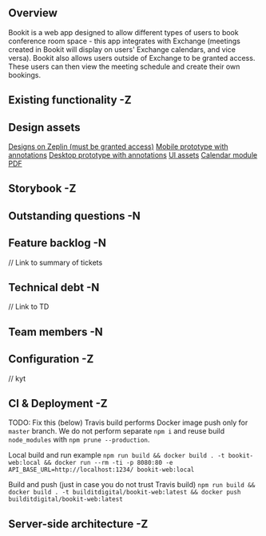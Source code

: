
## Overview
Bookit is a web app designed to allow different types of users to book conference room space - this app
integrates with Exchange (meetings created in Bookit will display on users' Exchange calendars, and vice versa).
Bookit also allows users outside of Exchange to be granted access. These users can then view the meeting schedule
and create their own bookings.

## Existing functionality -Z

## Design assets
[Designs on Zeplin (must be granted access)](https://app.zeplin.io/project/58d4072283526a2ba8174a28)
[Mobile prototype with annotations](https://invis.io/R4B44OSUC)
[Desktop prototype with annotations](https://invis.io/G7B44PKKY)
[UI assets](https://www.dropbox.com/sh/xqfl0pses67us7s/AABqy11BWMXyKA9EYmwhQei3a?dl=0)
[Calendar module PDF](/docs/CalendarModule.pdf)

## Storybook -Z

## Outstanding questions -N

## Feature backlog -N
// Link to summary of tickets

## Technical debt -N
// Link to TD

## Team members -N

## Configuration -Z
// kyt

## CI & Deployment -Z
 TODO: Fix this (below)
 Travis build performs Docker image push only for `master` branch.
 We do not perform separate `npm i` and reuse build `node_modules` with `npm prune --production`.

 Local build and run example
 `npm run build && docker build . -t bookit-web:local && docker run --rm -ti -p 8080:80 -e API_BASE_URL=http://localhost:1234/ bookit-web:local`

 Build and push (just in case you do not trust Travis build)
 `npm run build && docker build . -t builditdigital/bookit-web:latest && docker push builditdigital/bookit-web:latest`

## Server-side architecture -Z
